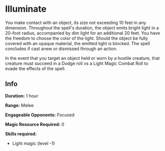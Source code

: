 # Illuminate

You make contact with an object, its size not exceeding 10 feet in any dimension. Throughout the spell's duration, the object emits bright light in a 20-foot radius, accompanied by dim light for an additional 20 feet. You have the freedom to choose the color of the light. Should the object be fully covered with an opaque material, the emitted light is blocked. The spell concludes if cast anew or dismissed through an action.

In the event that you target an object held or worn by a hostile creature, that creature must succeed in a Dodge roll vs a Light Magic Combat Roll to evade the effects of the spell.

## Info

**Duration:** 1 hour

**Range:** Melee

**Engageable Opponents:** Focused

**Magic Resource Required:** 0

**Skills required:**

- Light magic (level -1)
